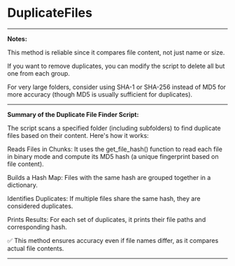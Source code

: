 # DuplicateFiles
********************************************************************************************************************************

**Notes:**

This method is reliable since it compares file content, not just name or size.

If you want to remove duplicates, you can modify the script to delete all but one from each group.

For very large folders, consider using SHA-1 or SHA-256 instead of MD5 for more accuracy (though MD5 is usually sufficient for duplicates).

********************************************************************************************************************************

**Summary of the Duplicate File Finder Script:**

The script scans a specified folder (including subfolders) to find duplicate files based on their content. Here's how it works:

Reads Files in Chunks: It uses the get_file_hash() function to read each file in binary mode and compute its MD5 hash (a unique fingerprint based on file content).

Builds a Hash Map: Files with the same hash are grouped together in a dictionary.

Identifies Duplicates: If multiple files share the same hash, they are considered duplicates.

Prints Results: For each set of duplicates, it prints their file paths and corresponding hash.

✅ This method ensures accuracy even if file names differ, as it compares actual file contents.

********************************************************************************************************************************

